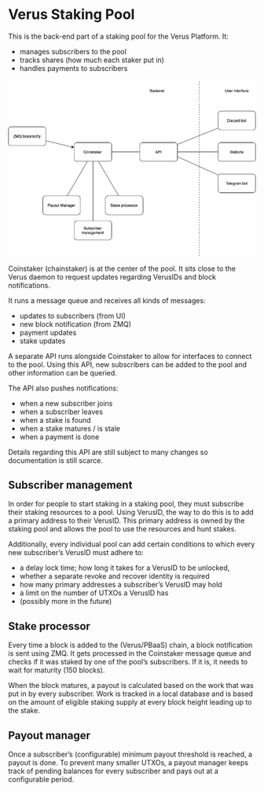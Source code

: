 # Verus Staking Pool

This is the back-end part of a staking pool for the Verus Platform. It:

- manages subscribers to the pool
- tracks shares (how much each staker put in)
- handles payments to subscribers

![overview.png](overview.png)

Coinstaker (chainstaker) is at the center of the pool. It sits close to the Verus daemon to request updates regarding VerusIDs and block notifications. 

It runs a message queue and receives all kinds of messages:

- updates to subscribers (from UI)
- new block notification (from ZMQ)
- payment updates
- stake updates

A separate API runs alongside Coinstaker to allow for interfaces to connect to the pool. Using this API, new subscribers can be added to the pool and other information can be queried.

The API also pushes notifications:

- when a new subscriber joins
- when a subscriber leaves
- when a stake is found
- when a stake matures / is stale
- when a payment is done

Details regarding this API are still subject to many changes so documentation is still scarce.

## Subscriber management

In order for people to start staking in a staking pool, they must subscribe their staking resources to a pool. Using VerusID, the way to do this is to add a primary address to their VerusID. This primary address is owned by the staking pool and allows the pool to use the resources and hunt stakes.

Additionally, every individual pool can add certain conditions to which every new subscriber’s VerusID must adhere to:

- a delay lock time; how long it takes for a VerusID to be unlocked,
- whether a separate revoke and recover identity is required
- how many primary addresses a subscriber’s VerusID may hold
- a limit on the number of UTXOs a VerusID has
- (possibly more in the future)

## Stake processor

Every time a block is added to the (Verus/PBaaS) chain, a block notification is sent using ZMQ. It gets processed in the Coinstaker message queue and checks if it was staked by one of the pool’s subscribers. If it is, it needs to wait for maturity (150 blocks). 

When the block matures, a payout is calculated based on the work that was put in by every subscriber. Work is tracked in a local database and is based on the amount of eligible staking supply at every block height leading up to the stake.

## Payout manager

Once a subscriber’s (configurable) minimum payout threshold is reached, a payout is done. To prevent many smaller UTXOs, a payout manager keeps track of pending balances for every subscriber and pays out at a configurable period.

